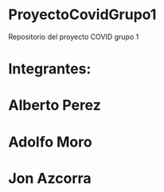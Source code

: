 # ProyectoCovidGrupo1
Repositorio del proyecto COVID grupo 1
# Integrantes:
# Alberto Perez
# Adolfo Moro
# Jon Azcorra
